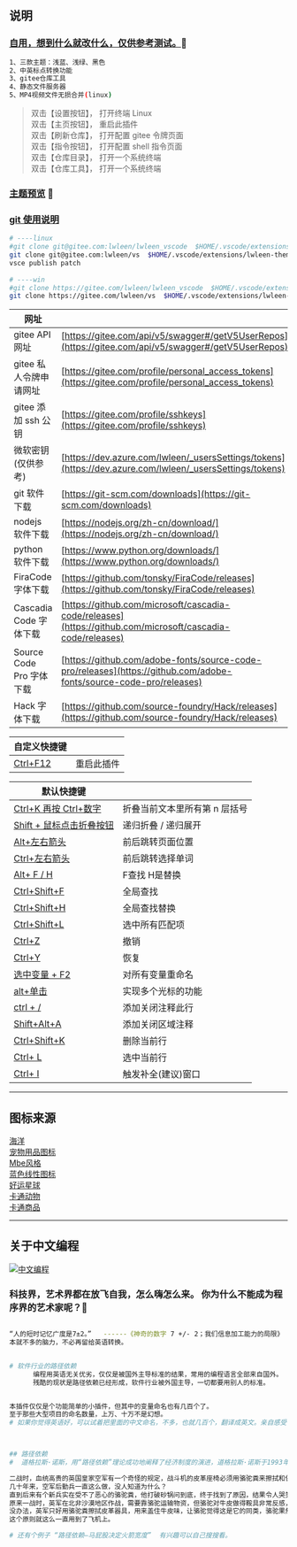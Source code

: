 ## 说明

### [自用，想到什么就改什么，仅供参考测试。](https://marketplace.visualstudio.com/items?itemName=lwleen.lwleen-theme-vscode-plugin)🍋
```sh
1、三款主题：浅蓝、浅绿、黑色 
2、中英标点转换功能
3、gitee仓库工具
4、静态文件服务器
5、MP4视频文件无损合并(linux)
```
> 双击【设置按钮】， 打开终端 Linux  
> 双击【主页按钮】， 重启此插件  
> 双击【刷新仓库】， 打开配置 gitee 令牌页面  
> 双击【指令按钮】， 打开配置 shell 指令页面  
> 双击【仓库目录】， 打开一个系统终端   
> 双击【仓库工具】， 打开一个系统终端

### [主题预览](https://gitee.com/lwleen/open/blob/master/说明文档/护眼主题预览.md) 🌈
### [git 使用说明](https://gitee.com/lwleen/open/blob/master/说明文档/git使用说明.md)  

```sh
# ----linux 
#git clone git@gitee.com:lwleen/lwleen_vscode  $HOME/.vscode/extensions/lwleen_vscode  --depth 1 
git clone git@gitee.com:lwleen/vs  $HOME/.vscode/extensions/lwleen-theme  --depth 1 
vsce publish patch   
               
# ----win
#git clone https://gitee.com/lwleen/lwleen_vscode  $HOME/.vscode/extensions/lwleen_vscode --depth 1 
git clone https://gitee.com/lwleen/vs  $HOME/.vscode/extensions/lwleen-theme --depth 1 
``` 



|    网址     |          |  
| --------   | ------  | 
| gitee API 网址        | [https://gitee.com/api/v5/swagger#/getV5UserRepos](https://gitee.com/api/v5/swagger#/getV5UserRepos) 
| gitee 私人令牌申请网址        | [https://gitee.com/profile/personal_access_tokens](https://gitee.com/profile/personal_access_tokens) 
| gitee 添加 ssh 公钥   | [https://gitee.com/profile/sshkeys](https://gitee.com/profile/sshkeys)         
| 微软密钥 (仅供参考)   | [https://dev.azure.com/lwleen/_usersSettings/tokens](https://dev.azure.com/lwleen/_usersSettings/tokens)   
| git    软件下载   | [https://git-scm.com/downloads](https://git-scm.com/downloads)  
| nodejs 软件下载   | [https://nodejs.org/zh-cn/download/](https://nodejs.org/zh-cn/download/)  
| python 软件下载   | [https://www.python.org/downloads/](https://www.python.org/downloads/) 
| FiraCode 字体下载 |[https://github.com/tonsky/FiraCode/releases](https://github.com/tonsky/FiraCode/releases)    
| Cascadia Code 字体下载       | [https://github.com/microsoft/cascadia-code/releases](https://github.com/microsoft/cascadia-code/releases) 
| Source Code Pro 字体下载  | [https://github.com/adobe-fonts/source-code-pro/releases](https://github.com/adobe-fonts/source-code-pro/releases)   
| Hack 字体下载  | [https://github.com/source-foundry/Hack/releases](https://github.com/source-foundry/Hack/releases)

| 自定义快捷键 |        | 
| --------   | ------  | 
| [Ctrl+F12](https://gitee.com/) | 重启此插件  

|  默认快捷键   |          |  
| --------   | ------  | 
| [Ctrl+K 再按 Ctrl+数字](https://gitee.com/) |  折叠当前文本里所有第 n 层括号 
| [Shift + 鼠标点击折叠按钮](https://gitee.com/) | 递归折叠 / 递归展开   
| [Alt+左右箭头](https://gitee.com/) | 前后跳转页面位置  
| [Ctrl+左右箭头](https://gitee.com/) | 前后跳转选择单词  
| [Alt+ F / H ](https://gitee.com/) | F查找 H是替换  
| [Ctrl+Shift+F](https://gitee.com/) | 全局查找  
| [Ctrl+Shift+H](https://gitee.com/) | 全局查找替换  
| [Ctrl+Shift+L](https://gitee.com/) | 选中所有匹配项  
| [Ctrl+Z](https://gitee.com/) | 撤销   
| [Ctrl+Y](https://gitee.com/) | 恢复  
| [选中变量 + F2](https://gitee.com/) | 对所有变量重命名  
| [alt+单击 ](https://gitee.com/) | 实现多个光标的功能  
| [ctrl + / ](https://gitee.com/) | 添加关闭注释此行  
| [Shift+Alt+A](https://gitee.com/) |	添加关闭区域注释  
| [Ctrl+Shift+K](https://gitee.com/) |	删除当前行    
| [Ctrl+ L](https://gitee.com/) | 选中当前行  
| [Ctrl+ I](https://gitee.com/) | 触发补全(建议)窗口  


---


 





## 图标来源
[海洋](https://www.iconfont.cn/illustrations/detail?spm=a313x.7781069.0.da5a778a4&cid=24545)    
[宠物用品图标](https://www.iconfont.cn/collections/detail?cid=35296)    
[Mbe风格](https://www.iconfont.cn/collections/detail?cid=33156)    
[蓝色线性图标](https://www.iconfont.cn/collections/detail?cid=32090)     
[好运星球](https://www.iconfont.cn/illustrations/detail?spm=a313x.7781069.0.da5a778a4&cid=31003)  
[卡通动物](https://www.iconfont.cn/collections/detail?spm=a313x.7781069.0.da5a778a4&cid=37219)  
[卡通商品](https://www.iconfont.cn/illustrations_3d/detail?spm=a313x.7781069.1998910419.dc64b3430&cid=39610)





---
##  关于**中文编程** 
[![中文编程](https://gitee.com/Program-in-Chinese/overview/raw/master/%E4%B8%AD%E6%96%87%E7%BC%96%E7%A8%8B.png)](https://gitee.com/Program-in-Chinese/overview)  

### 科技界，艺术界都在放飞自我，怎么嗨怎么来。 你为什么不能成为程序界的艺术家呢？🌷
```sh

“人的短时记忆广度是7±2。”   ------《神奇的数字 7 +/- 2；我们信息加工能力的局限》
本就不多的脑力，不必再留给英语转换。


# 软件行业的路径依赖
      编程用英语无关优劣，仅仅是被国外主导标准的结果，常用的编程语言全部来自国外。  
      残酷的现状是路径依赖已经形成，软件行业被外国主导，一切都要用别人的标准。


本插件仅仅是个功能简单的小插件，但其中的变量命名也有几百个了。
至于那些大型项目的命名数量，上万、十万不是幻想。
# 如果你觉得英语好，可以试着把里面的中文命名，不多，也就几百个，翻译成英文。亲自感受下什么叫TM的"英语优势"。



## 路径依赖
#  道格拉斯·诺斯，用“路径依赖”理论成功地阐释了经济制度的演进，道格拉斯·诺斯于1993年获得诺贝尔经济学奖。

二战时，血统高贵的英国皇家空军有一个奇怪的规定，战斗机的皮革座椅必须用骆驼粪来擦拭和保养。
几十年来，空军后勤兵一直这么做，没人知道为什么？  
直到后来有个新兵实在受不了恶心的骆驼粪，他打破砂锅问到底，终于找到了原因，结果令人哭笑不得。  
原来一战时，英军在北非沙漠地区作战，需要靠骆驼运输物资，但骆驼对牛皮做得鞍具非常反感，怎么打也不肯走。
没办法，英军只好用骆驼粪擦拭皮革器具，用来盖住牛皮味，让骆驼觉得这是它的同类，骆驼果然乖乖听话。  
这个原则就这么一直用到了飞机上。 

# 还有个例子 “路径依赖—马屁股决定火箭宽度”  有兴趣可以自己搜搜看。





```
   
 